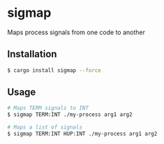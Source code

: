 # sigmap
Maps process signals from one code to another

## Installation

```bash
$ cargo install sigmap --force
```

## Usage

```bash
# Maps TERM signals to INT
$ sigmap TERM:INT ./my-process arg1 arg2

# Maps a list of signals
$ sigmap TERM:INT HUP:INT ./my-process arg1 arg2
```
